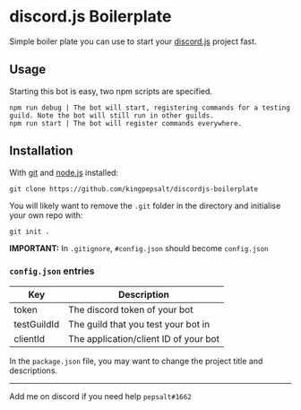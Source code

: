 # discord.js Boilerplate
Simple boiler plate you can use to start your [discord.js](https://discord.js.org/#/) project fast.

## Usage
Starting this bot is easy, two npm scripts are specified. 
```
npm run debug | The bot will start, registering commands for a testing guild. Note the bot will still run in other guilds.
npm run start | The bot will register commands everywhere.
```

## Installation 
With [git](https://git-scm.com/) and [node.js](https://nodejs.org/) installed:
```
git clone https://github.com/kingpepsalt/discordjs-boilerplate
```
You will likely want to remove the `.git` folder in the directory and initialise your own repo with:
```
git init .
```
**IMPORTANT:** In `.gitignore`, `#config.json` should become `config.json`
### `config.json` entries
Key|Description
---|---
token|The discord token of your bot
testGuildId|The guild that you test your bot in
clientId|The application/client ID of your bot

In the `package.json` file, you may want to change the project title and descriptions.

---

Add me on discord if you need help `pepsalt#1662`